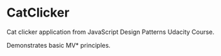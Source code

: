 # CatClicker
Cat clicker application from JavaScript Design Patterns Udacity Course.

Demonstrates basic MV* principles.
